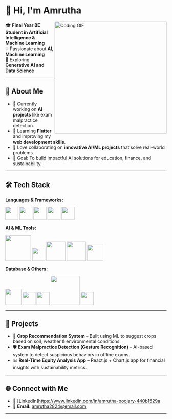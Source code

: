 # 👋 Hi, I'm Amrutha  

<img src="https://media.giphy.com/media/qgQUggAC3Pfv687qPC/giphy.gif" width="350" align="right" alt="Coding GIF">

🎓 **Final Year BE Student in Artificial Intelligence & Machine Learning**  
💡 Passionate about **AI, Machine Learning**  
🚀 Exploring **Generative AI and Data Science**  

---

## 🌟 About Me  
- 🔭 Currently working on **AI projects** like exam malpractice detection.  
- 🌱 Learning **Flutter** and improving my **web development skills**.  
- 🤝 Love collaborating on **innovative AI/ML projects** that solve real-world problems.  
- 🎯 Goal: To build impactful AI solutions for education, finance, and sustainability.  

---

## 🛠️ Tech Stack  

**Languages & Frameworks:**  
<p>
  <img src="https://cdn.jsdelivr.net/gh/devicons/devicon/icons/python/python-original.svg" width="40" />  
  <img src="https://cdn.jsdelivr.net/gh/devicons/devicon/icons/html5/html5-original.svg" width="40" />  
  <img src="https://cdn.jsdelivr.net/gh/devicons/devicon/icons/css3/css3-original.svg" width="40" />  
  <img src="https://cdn.jsdelivr.net/gh/devicons/devicon/icons/javascript/javascript-original.svg" width="40" />  
  <img src="https://cdn.jsdelivr.net/gh/devicons/devicon/icons/django/django-plain.svg" width="40" />  
</p>

**AI & ML Tools:**  
<p>
  <img src="https://upload.wikimedia.org/wikipedia/commons/0/05/Scikit_learn_logo_small.svg" width="80"/>  
  <img src="https://www.vectorlogo.zone/logos/tensorflow/tensorflow-icon.svg" width="40"/>  
  <img src="https://numpy.org/images/logo.svg" width="60"/>  
  <img src="https://pandas.pydata.org/static/img/pandas_mark.svg" width="60"/>  
  <img src="https://opencv.org/wp-content/uploads/2020/07/OpenCV_logo_no_text-1.svg" width="50"/>  
</p>

**Database & Others:**  
<p>
  <img src="https://cdn.jsdelivr.net/gh/devicons/devicon/icons/mysql/mysql-original.svg" width="50"/>  
  <img src="https://cdn.jsdelivr.net/gh/devicons/devicon/icons/git/git-original.svg" width="40"/>  
  <img src="https://cdn.jsdelivr.net/gh/devicons/devicon/icons/github/github-original.svg" width="40"/>  
  <img src="https://streamlit.io/images/brand/streamlit-logo-secondary-colormark-darktext.png" width="90"/>  
  <img src="https://cdn.jsdelivr.net/gh/devicons/devicon/icons/flutter/flutter-original.svg" width="40"/>  
</p>  

---

## 💼 Projects  
- 🌱 **Crop Recommendation System** – Built using ML to suggest crops based on soil, weather & environmental conditions.  
- 🛡️ **Exam Malpractice Detection (Gesture Recognition)** – AI-based system to detect suspicious behaviors in offline exams.  
- 📊 **Real-Time Equity Analysis App** – React.js + Chart.js app for financial insights with sustainability metrics.  

---

## 🌐 Connect with Me  
- 💼 [LinkedIn]https://www.linkedin.com/in/amrutha-poojary-440b1529a
- 📧 **Email:** amrutha2824@email.com  

---

